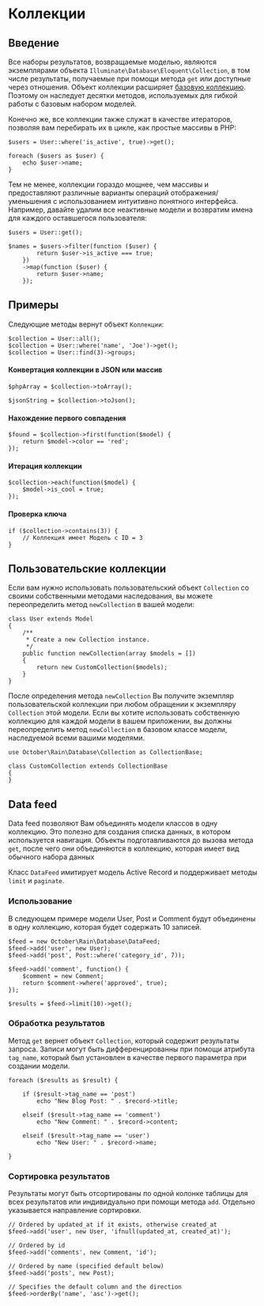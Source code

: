 # Коллекции

<a name="introduction" class="anchor" ></a>
## Введение

Все наборы результатов, возвращаемые моделью, являются экземплярами объекта `Illuminate\Database\Eloquent\Collection`, в том числе результаты, получаемые при помощи метода `get` или доступные через отношения. Объект коллекции расширяет [базовую коллекцию](../services/collections.md). Поэтому он наследует десятки методов, используемых для гибкой работы с базовым набором моделей.

Конечно же, все коллекции также служат в качестве итераторов, позволяя вам перебирать их в цикле, как простые массивы в PHP:

    $users = User::where('is_active', true)->get();

    foreach ($users as $user) {
        echo $user->name;
    }

Тем не менее, коллекции гораздо мощнее, чем массивы и предоставляют различные варианты операций отображения/уменьшения с использованием интуитивно понятного интерфейса. Например, давайте удалим все неактивные модели и возвратим имена для каждого оставшегося пользователя:

    $users = User::get();

    $names = $users->filter(function ($user) {
            return $user->is_active === true;
        })
        ->map(function ($user) {
            return $user->name;
        });

<a name="usage-examples" class="anchor" ></a>
## Примеры

Следующие методы вернут объект `Коллекции`:

    $collection = User::all();
    $collection = User::where('name', 'Joe')->get();
    $collection = User::find(3)->groups;

#### Конвертация коллекции в JSON или массив

    $phpArray = $collection->toArray();

    $jsonString = $collection->toJson();

#### Нахождение первого совпадения

    $found = $collection->first(function($model) {
        return $model->color == 'red';
    });

#### Итерация коллекции

    $collection->each(function($model) {
        $model->is_cool = true;
    });

#### Проверка ключа

    if ($collection->contains(3)) {
        // Коллекция имеет Модель с ID = 3
    }

<a name="custom-collections" class="anchor" ></a>
## Пользовательские коллекции

Если вам нужно использовать пользовательский объект `Collection` со своими собственными методами наследования, вы можете переопределить метод `newCollection` в вашей модели:

    class User extends Model
    {
        /**
         * Create a new Collection instance.
         */
        public function newCollection(array $models = [])
        {
            return new CustomCollection($models);
        }
    }

После определения метода `newCollection` Вы получите экземпляр пользовательской коллекции при любом обращении к экземпляру `Collection` этой модели. Если вы хотите использовать собственную коллекцию для каждой модели в вашем приложении, вы должны переопределить метод `newCollection` в базовом классе модели, наследуемой всеми вашими моделями.

    use October\Rain\Database\Collection as CollectionBase;

    class CustomCollection extends CollectionBase
    {
    }

<a name="data-feed" class="anchor" ></a>
## Data feed

Data feed позволяют Вам объединять модели классов в одну коллекцию. Это полезно для создания списка данных, в котором используется навигация. Объекты подготавливаются до вызова метода `get`, после чего они объединяются в коллекцию, которая имеет вид обычного набора данных

Класс `DataFeed` имитирует модель Active Record и поддерживает методы `limit` и `paginate`.

<a name="creating-feed" class="anchor" ></a>
### Использование

В следующем примере модели User, Post и Comment будут объединены в одну коллекцию, которая будет содержать 10 записей.

    $feed = new October\Rain\Database\DataFeed;
    $feed->add('user', new User);
    $feed->add('post', Post::where('category_id', 7));

    $feed->add('comment', function() {
        $comment = new Comment;
        return $comment->where('approved', true);
    });

    $results = $feed->limit(10)->get();

<a name="data-feed-processing" class="anchor" ></a>
### Обработка результатов

Метод `get` вернет объект `Collection`, который содержит результаты запроса. Записи могут быть дифференцированны при помощи атрибута `tag_name`, который был установлен в качестве первого параметра при создании модели.

    foreach ($results as $result) {

        if ($result->tag_name == 'post')
            echo "New Blog Post: " . $record->title;

        elseif ($result->tag_name == 'comment')
            echo "New Comment: " . $record->content;

        elseif ($result->tag_name == 'user')
            echo "New User: " . $record->name;

    }

<a name="data-feed-ordering" class="anchor" ></a>
### Сортировка результатов

Результаты могут быть отсортированы по одной колонке таблицы для всех результатов или индивидуально при помощи метода `add`. Отдельно указывается направление сортировки.

    // Ordered by updated_at if it exists, otherwise created_at
    $feed->add('user', new User, 'ifnull(updated_at, created_at)');

    // Ordered by id
    $feed->add('comments', new Comment, 'id');

    // Ordered by name (specified default below)
    $feed->add('posts', new Post);

    // Specifies the default column and the direction
    $feed->orderBy('name', 'asc')->get();

